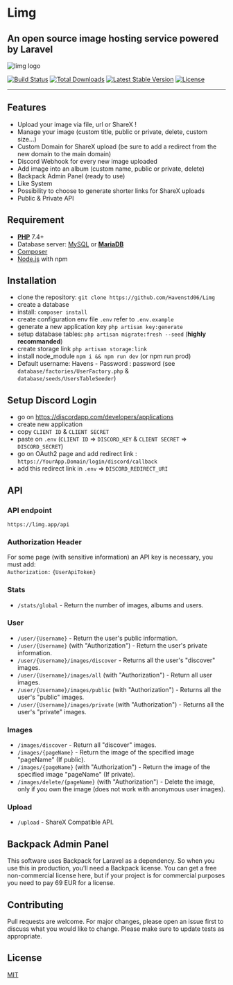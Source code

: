 # Limg
## An open source image hosting service powered by Laravel
  
<img src="https://limg.app/i/gQHOGpS.png/500" alt="limg logo">
  
<a href="https://travis-ci.org/laravel/framework"><img src="https://travis-ci.org/laravel/framework.svg" alt="Build Status"></a>
<a href="https://packagist.org/packages/laravel/framework"><img src="https://poser.pugx.org/laravel/framework/d/total.svg" alt="Total Downloads"></a>
<a href="https://packagist.org/packages/laravel/framework"><img src="https://poser.pugx.org/laravel/framework/v/stable.svg" alt="Latest Stable Version"></a>
<a href="https://packagist.org/packages/laravel/framework"><img src="https://poser.pugx.org/laravel/framework/license.svg" alt="License"></a>

<hr>

## Features
- Upload your image via file, url or ShareX !
- Manage your image (custom title, public or private, delete, custom size...)
- Custom Domain for ShareX upload (be sure to add a redirect from the new domain to the main domain)
- Discord Webhook for every new image uploaded
- Add image into an album (custom name, public or private, delete)
- Backpack Admin Panel (ready to use)
- Like System
- Possibility to choose to generate shorter links for ShareX uploads
- Public & Private API

## Requirement
- [**PHP**](https://php.net) 7.4+
- Database server: [MySQL](https://www.mysql.com) or [**MariaDB**](https://mariadb.org)
- [Composer](https://getcomposer.org)
- [Node.js](https://nodejs.org/) with npm

## Installation
* clone the repository: `git clone https://github.com/Havenstd06/Limg`
* create a database
* install: `composer install`
* create configuration env file `.env` refer to `.env.example`
* generate a new application key `php artisan key:generate`
* setup database tables: `php artisan migrate:fresh --seed` (**highly recommanded**)
* create storage link `php artisan storage:link`
* install node_module `npm i && npm run dev` (or npm run prod)
* Default username: Havens - Password : password (see `database/factories/UserFactory.php` & `database/seeds/UsersTableSeeder`)

## Setup Discord Login
* go on https://discordapp.com/developers/applications
* create new application
* copy `CLIENT ID` & `CLIENT SECRET`
* paste on `.env` (`CLIENT ID` => `DISCORD_KEY` & `CLIENT SECRET` => `DISCORD_SECRET`)
* go on OAuth2 page and add redirect link : `https://YourApp.Domain/login/discord/callback` 
* add this redirect link in `.env` => `DISCORD_REDIRECT_URI`

## API
### API endpoint
`https://limg.app/api`

### Authorization Header
For some page (with sensitive information) an API key is necessary, you must add:  
`Authorization:` `{UserApiToken}`

### Stats
* `/stats/global` - Return the number of images, albums and users.

### User
* `/user/{Username}` - Return the user's public information.
* `/user/{Username}` (with "Authorization") - Return the user's private information.
* `/user/{Username}/images/discover` - Returns all the user's "discover" images.
* `/user/{Username}/images/all` (with "Authorization") - Return all user images.
* `/user/{Username}/images/public` (with "Authorization") - Returns all the user's "public" images.
* `/user/{Username}/images/private` (with "Authorization") - Returns all the user's "private" images.

### Images
* `/images/discover` - Return all "discover" images. 
* `/images/{pageName}` - Return the image of the specified image "pageName" (If public).  
* `/images/{pageName}` (with "Authorization") - Return the image of the specified image "pageName" (If private).
* `/images/delete/{pageName}` (with "Authorization") - Delete the image, only if you own the image (does not work with anonymous user images).

### Upload
* `/upload` - ShareX Compatible API.

## Backpack Admin Panel
This software uses Backpack for Laravel as a dependency. So when you use this in production, you'll need a Backpack license. You can get a free non-commercial license here, but if your project is for commercial purposes you need to pay 69 EUR for a license.

## Contributing
Pull requests are welcome. For major changes, please open an issue first to discuss what you would like to change.
Please make sure to update tests as appropriate.

## License
[MIT](https://choosealicense.com/licenses/mit/)
